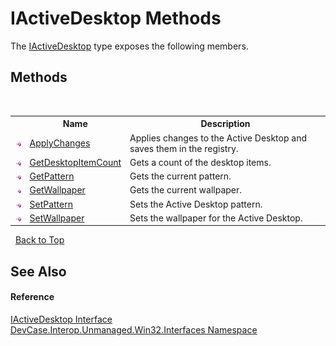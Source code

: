 # IActiveDesktop Methods
 

The <a href="T_DevCase_Interop_Unmanaged_Win32_Interfaces_IActiveDesktop">IActiveDesktop</a> type exposes the following members.


## Methods
&nbsp;<table><tr><th></th><th>Name</th><th>Description</th></tr><tr><td>![Public method](media/pubmethod.gif "Public method")</td><td><a href="M_DevCase_Interop_Unmanaged_Win32_Interfaces_IActiveDesktop_ApplyChanges">ApplyChanges</a></td><td>
Applies changes to the Active Desktop and saves them in the registry.</td></tr><tr><td>![Public method](media/pubmethod.gif "Public method")</td><td><a href="M_DevCase_Interop_Unmanaged_Win32_Interfaces_IActiveDesktop_GetDesktopItemCount">GetDesktopItemCount</a></td><td>
Gets a count of the desktop items.</td></tr><tr><td>![Public method](media/pubmethod.gif "Public method")</td><td><a href="M_DevCase_Interop_Unmanaged_Win32_Interfaces_IActiveDesktop_GetPattern">GetPattern</a></td><td>
Gets the current pattern.</td></tr><tr><td>![Public method](media/pubmethod.gif "Public method")</td><td><a href="M_DevCase_Interop_Unmanaged_Win32_Interfaces_IActiveDesktop_GetWallpaper">GetWallpaper</a></td><td>
Gets the current wallpaper.</td></tr><tr><td>![Public method](media/pubmethod.gif "Public method")</td><td><a href="M_DevCase_Interop_Unmanaged_Win32_Interfaces_IActiveDesktop_SetPattern">SetPattern</a></td><td>
Sets the Active Desktop pattern.</td></tr><tr><td>![Public method](media/pubmethod.gif "Public method")</td><td><a href="M_DevCase_Interop_Unmanaged_Win32_Interfaces_IActiveDesktop_SetWallpaper">SetWallpaper</a></td><td>
Sets the wallpaper for the Active Desktop.</td></tr></table>&nbsp;
<a href="#iactivedesktop-methods">Back to Top</a>

## See Also


#### Reference
<a href="T_DevCase_Interop_Unmanaged_Win32_Interfaces_IActiveDesktop">IActiveDesktop Interface</a><br /><a href="N_DevCase_Interop_Unmanaged_Win32_Interfaces">DevCase.Interop.Unmanaged.Win32.Interfaces Namespace</a><br />